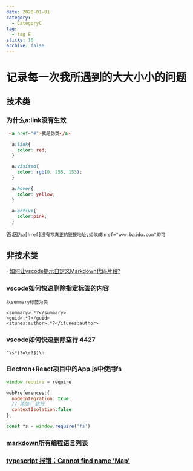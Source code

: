 ```yaml
---
date: 2020-01-01
category:
  - CategoryC
tag:
  - tag E
sticky: 10
archive: false
---
```


# 记录每一次我所遇到的大大小小的问题

## 技术类
### 为什么a:link没有生效
```html
 <a href="#">我是伪类</a>
```
```css
  a:link{
    color: red;
  }

  a:visited{
    color: rgb(0, 255, 153);
  }

  a:hover{
    color: yellow;
  }

  a:active{
    color:pink;
  }
  ```
答:`因为a[href]没有写真正的链接地址,如改成href="www.baidu.com"即可`

## 非技术类
· [如何让vscode提示自定义Markdown代码片段?](https://www.cnblogs.com/jeffery-liu/p/17482768.html#/c/subject/p/17482768.html)

### vscode如何快速删除指定标签的内容
`以summary标签为类`
```reg
<summary>.*?</summary>
<guid>.*?</guid>
<itunes:author>.*?</itunes:author>
```

### vscode如何快速删除空行 4427
```reg
^\s*(?=\r?$)\n
```

### Electron+React项目中的App.js中使用fs

```js title="preload.js"
window.require = require
```

```js title="main.js"
webPreferences:{
  nodeIntegration: true,
  // 添加👇🏻这行
  contextIsolation:false
},
```

```js title="render.js"
const fs = window.require('fs')
```

### [markdown所有编程语言列表](https://coding.net/help/docs/ci/lint/markdown-code-lang.html)


### [typescript 报错：Cannot find name 'Map' ](https://www.cnblogs.com/shayloyuki/p/17159883.html)